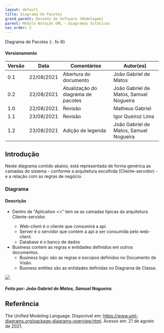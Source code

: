 ```yaml
---
layout: default
title: Diagrama de Pacotes
grand_parent: Desenho de Software (Modelagem)
parent: Módulo Notação UML – Diagramas Estáticos
nav_order: 2
---
```


Diagrama de Pacotes
{: .fs-9}

#### Versionamento

| Versão | Data       | Comentários                        | Autor(es)                              |
| ------ | ---------- | ---------------------------------- | -------------------------------------- |
| 0.1    | 22/08/2021 | Abertura do documento              | João Gabriel de Matos                  |
| 0.2    | 22/08/2021 | Atualização do diagrama de pacotes | João Gabriel de Matos, Samuel Nogueira |
| 1.0    | 22/08/2021 | Revisão                            | Matheus Gabriel                        |
| 1.1    | 23/08/2021 | Revisão                            | Igor Queiroz Lima                      |
| 1.2    | 23/08/2021 | Adição de legenda                  | João Gabriel de Matos, Samuel Nogueira |

## Introdução

Neste diagrama contido abaixo, está representada de forma genérica as camadas do sistema - conforme a arquitetura escolhida (Cliente-servidor) - e a relação com as regras de negócio.

### Diagrama

#### Descrição

* Dentro de "Aplication <<model>>" tem se as camadas tipicas da arquitetura Cliente-servidor.
  * Web-client é o cliente que consumirá a api.
  * Server é o servidor que contem a api a ser consumida pelo web-client.
  * Database é o banco de dados
* Business contem as regras e entidades definidos em outros documentos.
  * Business logic são as regras e escopos definidos no Documento de Visão.
  * Busness entities são as entidades definidas no Diagrama de Classe.

<a href="{{ site.baseurl }}/assets/images/diagramaDePacotes.svg" data-toggle="lightbox">
    <img src="{{ site.baseurl }}/assets/images/diagramaDePacotes.svg">
</a>

##### Feito por: João Gabriel de Matos, Samuel Nogueira.



## Referência

The Unified Modeling Language. Disponível em: <https://www.uml-diagrams.org/package-diagrams-overview.html>. Acesso em: 21 de agosto de 2021.
